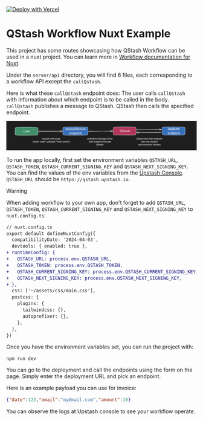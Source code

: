 [![Deploy with Vercel](https://vercel.com/button)](https://vercel.com/new/clone?repository-url=https%3A%2F%2Fgithub.com%2Fupstash%2Fqstash-js%2Ftree%2Fmain%2Fexamples%2Fworkflow%2Fnuxt&env=QSTASH_TOKEN,OPENAI_API_KEY&envDescription=OPENAI_API_KEY%20is%20only%20required%20for%20the%20%60call%60%20endpoint.%20For%20other%20endpoints%2C%20you%20can%20enter%20a%20random%20OPENAI_API_KEY%20key%20since%20it%20won't%20be%20used.&project-name=qstash-workflow&repository-name=qstash-workflow&demo-title=Upstash%20-%20QStash%20Workflow%20Example&demo-description=A%20Nuxt%20Application%20Utilizing%20QStash%20Workflows)

# QStash Workflow Nuxt Example

This project has some routes showcasing how QStash Workflow can be used in a nuxt project. You can learn more in [Workflow documentation for Nuxt](https://upstash.com/docs/qstash/workflow/quickstarts/nuxt).

Under the `server/api` directory, you will find 6 files, each corresponding to a workflow API except the `callQstash`.

Here is what these `callQstash` endpoint does: The user calls `callQstash` with information about which endpoint is to be called in the body. `callQstash` publishes a message to QStash. QStash then calls the specified endpoint.

![flow-diagram](../imgs/flow-diagram-nuxt.png)

To run the app locally, first set the environment variables `QSTASH_URL`, `QSTASH_TOKEN`, `QSTASH_CURRENT_SIGNING_KEY` and `QSTASH_NEXT_SIGNING_KEY`. You can find the values of the env variables from the [Upstash Console](https://console.upstash.com/qstash). `QSTASH_URL` should be `https://qstash.upstash.io`.

> [!WARNING]
> When adding workflow to your own app, don't forget to add `QSTASH_URL`, `QSTASH_TOKEN`, `QSTASH_CURRENT_SIGNING_KEY` and `QSTASH_NEXT_SIGNING_KEY` to `nuxt.config.ts`:
> 
> ```diff
> // nuxt.config.ts
> export default defineNuxtConfig({
>   compatibilityDate: '2024-04-03',
>   devtools: { enabled: true },
> + runtimeConfig: {
> +   QSTASH_URL: process.env.QSTASH_URL,
> +   QSTASH_TOKEN: process.env.QSTASH_TOKEN,
> +   QSTASH_CURRENT_SIGNING_KEY: process.env.QSTASH_CURRENT_SIGNING_KEY,
> +   QSTASH_NEXT_SIGNING_KEY: process.env.QSTASH_NEXT_SIGNING_KEY,
> + },
>   css: ['~/assets/css/main.css'],
>   postcss: {
>     plugins: {
>       tailwindcss: {},
>       autoprefixer: {},
>     },
>   },
> })
> ```

Once you have the environment variables set, you can run the project with:

```
npm run dev
```

You can go to the deployment and call the endpoints using the form on the page. Simply enter the deployment URL and pick an endpoint.

Here is an example payload you can use for invoice:

```json
{"date":123,"email":"my@mail.com","amount":10}
```

You can observe the logs at Upstash console to see your workflow operate.

